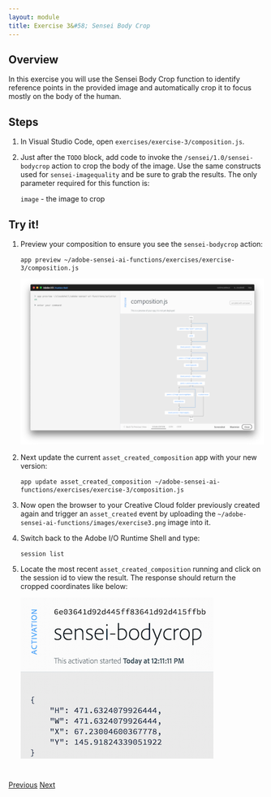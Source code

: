 ```yaml
---
layout: module
title: Exercise 3&#58; Sensei Body Crop
---
```


## Overview
In this exercise you will use the Sensei Body Crop function to identify reference points in the provided image and automatically crop it to focus mostly on the body of the human.

## Steps
1. In Visual Studio Code, open `exercises/exercise-3/composition.js`. 
2. Just after the `TODO` block, add code to invoke the `/sensei/1.0/sensei-bodycrop` action to crop the body of the image. Use the same constructs used for `sensei-imagequality` and be sure to grab the results. The only parameter required for this function is:

      `image` - the image to crop

## Try it!
1. Preview your composition to ensure you see the `sensei-bodycrop` action:

       app preview ~/adobe-sensei-ai-functions/exercises/exercise-3/composition.js

    ![](images/exercise3-flow.png)

2. Next update the current `asset_created_composition` app with your new version:

       app update asset_created_composition ~/adobe-sensei-ai-functions/exercises/exercise-3/composition.js

3. Now open the browser to your Creative Cloud folder previously created again and trigger an `asset_created` event by uploading the `~/adobe-sensei-ai-functions/images/exercise3.png` image into it.

5. Switch back to the Adobe I/O Runtime Shell and type:

       session list

6. Locate the most recent `asset_created_composition` running and click on the session id to view the result. The response should return the cropped coordinates like below:
    
    ![](images/bodycrop-result.png)


<div class="row" style="margin-top:40px;">
<div class="col-sm-12">
<a href="lesson6.html" class="btn btn-default"><i class="glyphicon glyphicon-chevron-left"></i> Previous</a>
<a href="lesson8.html" class="btn btn-default pull-right">Next <i class="glyphicon
glyphicon-chevron-right"></i></a>
</div>
</div>
